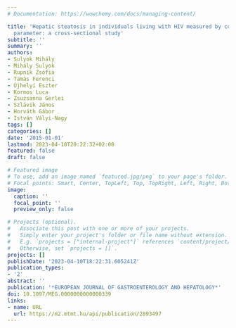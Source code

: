 ```yaml
---
# Documentation: https://wowchemy.com/docs/managing-content/

title: 'Hepatic steatosis in individuals living with HIV measured by controlled attenuation
  parameter: a cross-sectional study'
subtitle: ''
summary: ''
authors:
- Sulyok Mihály
- Mihály Sulyok
- Rupnik Zsófia
- Tamás Ferenci
- Újhelyi Eszter
- Kormos Luca
- Zsuzsanna Gerlei
- Szlávik János
- Horváth Gábor
- István Vályi-Nagy
tags: []
categories: []
date: '2015-01-01'
lastmod: 2023-04-10T20:22:32+02:00
featured: false
draft: false

# Featured image
# To use, add an image named `featured.jpg/png` to your page's folder.
# Focal points: Smart, Center, TopLeft, Top, TopRight, Left, Right, BottomLeft, Bottom, BottomRight.
image:
  caption: ''
  focal_point: ''
  preview_only: false

# Projects (optional).
#   Associate this post with one or more of your projects.
#   Simply enter your project's folder or file name without extension.
#   E.g. `projects = ["internal-project"]` references `content/project/deep-learning/index.md`.
#   Otherwise, set `projects = []`.
projects: []
publishDate: '2023-04-10T18:22:31.605241Z'
publication_types:
- '2'
abstract: ''
publication: '*EUROPEAN JOURNAL OF GASTROENTEROLOGY AND HEPATOLOGY*'
doi: 10.1097/MEG.0000000000000339
links:
- name: URL
  url: https://m2.mtmt.hu/api/publication/2893497
---
```

